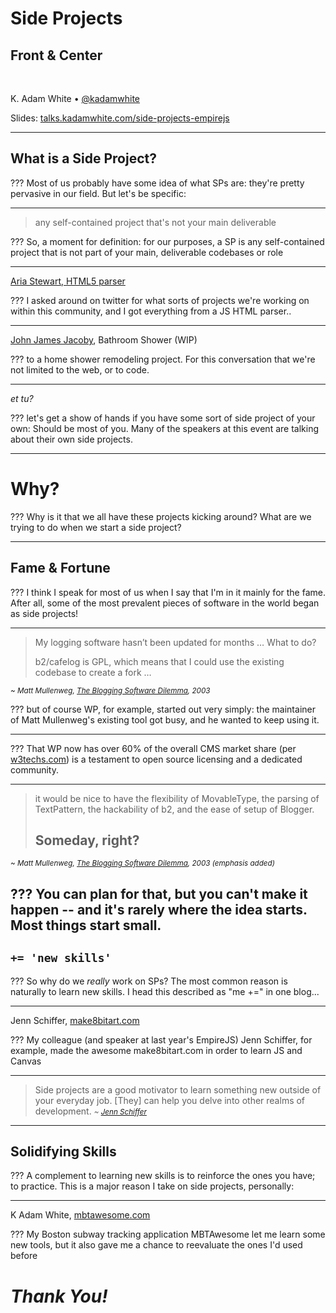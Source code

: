 # Side Projects
## Front &amp; Center

<br>

K. Adam White &bull; [@kadamwhite](https://twitter.com/kadamwhite)

Slides: [talks.kadamwhite.com/side-projects-empirejs](talks.kadamwhite.com/side-projects-empirejs)

---

## What is a Side Project?

??? Most of us probably have some idea of what SPs are: they're pretty pervasive in our field. But let's be specific:

---

> any self-contained project that's not your main deliverable

??? So, a moment for definition: for our purposes, a SP is any self-contained project that is not part of your main, deliverable codebases or role

---
<!-- .slide: data-background="url('images/projects/aredridel-html5.png')" -->
[Aria Stewart, HTML5 parser](http://github.com/aredridel/html5) <!-- .element: class="caption" -->

??? I asked around on twitter for what sorts of projects we're working on within this community, and I got everything from a JS HTML parser..

---
<!-- .slide: data-background="url('images/projects/jjj-shower.jpg')" -->
<span>[John James Jacoby](http://jaco.by/), Bathroom Shower (WIP)</span> <!-- .element: class="caption" -->

??? to a home shower remodeling project. For this conversation that we're not limited to the web, or to code.

---

*et tu?*

??? let's get a show of hands if you have some sort of side project of your own: Should be most of you. Many of the speakers at this event are talking about their own side projects.

---

# Why?

??? Why is it that we all have these projects kicking around? What are we trying to do when we start a side project?

---
## Fame & Fortune

??? I think I speak for most of us when I say that I'm in it mainly for the fame. After all, some of the most prevalent pieces of software in the world began as side projects!

---

> My logging software hasn’t been updated for months &hellip; What to do?
> 
> b2/cafelog is GPL, which means that I could use the existing codebase to create a fork &hellip;

<small>*~ Matt Mullenweg, [The Blogging Software Dilemma](http://ma.tt/2003/01/the-blogging-software-dilemma/), 2003*</small>

??? but of course WP, for example, started out very simply: the maintainer of Matt Mullenweg's existing tool got busy, and he wanted to keep using it.

---
<!-- .slide: data-background="url('images/wp-runs-23-pct-of-web.png')" -->

??? That WP now has over 60% of the overall CMS market share (per [w3techs.com](http://w3techs.com/)) is a testament to open source licensing and a dedicated community.

---

> it would be nice to have the flexibility of MovableType, the parsing of TextPattern, the hackability of b2, and the ease of setup of Blogger.
> ## Someday, right?

<small>*~ Matt Mullenweg, [The Blogging Software Dilemma](http://ma.tt/2003/01/the-blogging-software-dilemma/), 2003 (emphasis added)*</small>

??? You can plan for that, but you can't make it happen -- and it's rarely where the idea starts. Most things start small.
---

## `+= 'new skills'`

??? So why do we *really* work on SPs? The most common reason is naturally to learn new skills. I head this described as "me +=" in one blog...

---
<!-- .slide: data-background="url('images/projects/jennschiffer-make8bitart.png')" -->

<span>Jenn Schiffer, [make8bitart.com](http://make8bitart.com)</span> <!-- .element: class="caption" -->

??? My colleague (and speaker at last year's EmpireJS) Jenn Schiffer, for example, made the awesome make8bitart.com in order to learn JS and Canvas

---

> Side projects are a good motivator to learn something new outside of your everyday job. [They] can help you delve into other realms of development.
<small>*~ [Jenn Schiffer](https://twitter.com/jennschiffer)*</small>

---

## Solidifying Skills

??? A complement to learning new skills is to reinforce the ones you have; to practice. This is a major reason I take on side projects, personally:

---
<!-- .slide: data-background="url('images/projects/kaw-mbtawesome.png')" -->

<span>K Adam White, [mbtawesome.com](http://mbtawesome.com)</span> <!-- .element: class="caption" -->

??? My Boston subway tracking application MBTAwesome let me learn some new tools, but it also gave me a chance to reevaluate the ones I'd used before

# *Thank You!*

